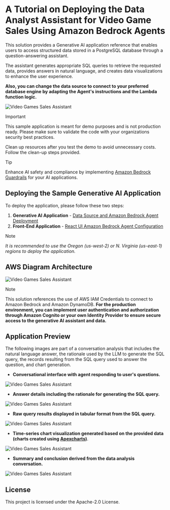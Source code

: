 # A Tutorial on Deploying the Data Analyst Assistant for Video Game Sales Using Amazon Bedrock Agents

This solution provides a Generative AI application reference that enables users to access structured data stored in a PostgreSQL database through a question-answering assistant.

The assistant generates appropriate SQL queries to retrieve the requested data, provides answers in natural language, and creates data visualizations to enhance the user experience.

**Also, you can change the data source to connect to your preferred database engine by adapting the Agent's instructions and the Lambda function logic.**

![Video Games Sales Assistant](./images/preview.png)

> [!IMPORTANT]
> This sample application is meant for demo purposes and is not production ready. Please make sure to validate the code with your organizations security best practices.
>
> Clean up resources after you test the demo to avoid unnecessary costs. Follow the clean-up steps provided.

> [!TIP]
> Enhance AI safety and compliance by implementing [Amazon Bedrock Guardrails](https://aws.amazon.com/bedrock/guardrails/) for your AI applications.

## Deploying the Sample Generative AI Application

To deploy the application, please follow these two steps:

1. **Generative AI Application** - [Data Source and Amazon Bedrock Agent Deployment](./sam-bedrock-video-games-sales-assistant/)
2. **Front-End Application** - [React UI Amazon Bedrock Agent Configuration](./amplify-video-games-sales-assistant-sample/)

> [!NOTE]
> *It is recommended to use the Oregon (us-west-2) or N. Virginia (us-east-1) regions to deploy the application.*

## AWS Diagram Architecture

![Video Games Sales Assistant](./images/gen-ai-assistant-diagram.png)

> [!NOTE]
> This solution references the use of AWS IAM Credentials to connect to Amazon Bedrock and Amazon DynamoDB. **For the production environment, you can implement user authentication and authorization through Amazon Cognito or your own Identity Provider to ensure secure access to the generative AI assistant and data.**

## Application Preview

The following images are part of a conversation analysis that includes the natural language answer, the rationale used by the LLM to generate the SQL query, the records resulting from the SQL query used to answer the question, and chart generation.

- **Conversational interface with agent responding to user's questions.**

![Video Games Sales Assistant](./images/preview1.png)

- **Answer details including the rationale for generating the SQL query.**

![Video Games Sales Assistant](./images/preview2.png)

- **Raw query results displayed in tabular format from the SQL query.**

![Video Games Sales Assistant](./images/preview3.png)

- **Time-series chart visualization generated based on the provided data (charts created using [Apexcharts](https://apexcharts.com/))**.

![Video Games Sales Assistant](./images/preview4.png)

- **Summary and conclusion derived from the data analysis conversation.**

![Video Games Sales Assistant](./images/preview5.png)

## License

This project is licensed under the Apache-2.0 License.